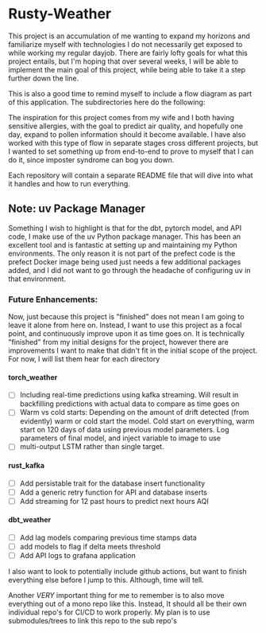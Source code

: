 # Rusty-Weather

This project is an accumulation of me wanting to expand my horizons and
familiarize myself with technologies I do not necessarily get exposed to while
working my regular dayjob. There are fairly lofty goals for what this project
entails, but I'm hoping that over several weeks, I will be able to implement the
main goal of this project, while being able to take it a step further down the
line.

This is also a good time to remind myself to include a flow diagram as part of
this application. The subdirectories here do the following:

The inspiration for this project comes from my wife and I both having sensitive
allergies, with the goal to predict air quality, and hopefully one day, expand
to pollen information should it become available. I have also worked with this
type of flow in separate stages cross different projects, but I wanted to set
something up from end-to-end to prove to myself that I can do it, since imposter
syndrome can bog you down.

Each repository will contain a separate README file that will dive into what it
handles and how to run everything.

## Note: uv Package Manager
Something I wish to highlight is that for the dbt, pytorch model, and API code,
I make use of the uv Python package manager. This has been an excellent tool and
is fantastic at setting up and maintaining my Python environments. The only
reason it is not part of the prefect code is the prefect Docker image being used
just needs a few additional packages added, and I did not want to go through the
headache of configuring uv in that environment.

### Future Enhancements:
Now, just because this project is "finished" does not mean I am going to leave
it alone from here on. Instead, I want to use this project as a focal point, and
continuously improve upon it as time goes on. It is technically "finished" from
my initial designs for the project, however there are improvements I want to
make that didn't fit in the initial scope of the project. For now, I will list
them hear for each directory

#### torch_weather
 - [ ] Including real-time predictions using kafka streaming. Will result in
   backfilling predictions with actual data to compare as time goes on
 - [ ] Warm vs cold starts: Depending on the amount of drift detected (from
   evidently) warm or cold start the model. Cold start on everything, warm start
   on 120 days of data using previous model parameters. Log parameters of final
   model, and inject variable to image to use
 - [ ] multi-output LSTM rather than single target.

 #### rust_kafka
- [ ] Add persistable trait for the database insert functionality
- [ ] Add a generic retry function for API and database inserts
- [ ] Add streaming for 12 past hours to predict next hours AQI

#### dbt_weather
- [ ] Add lag models comparing previous time stamps data
- [ ] add models to flag if delta meets threshold
- [ ] Add API logs to grafana application

I also want to look to potentially include github actions, but want to finish
everything else before I jump to this. Although, time will tell. 

Another *VERY* important thing for me to remember is to also move everything out
of a mono repo like this. Instead, It should all be their own individual repo's
for CI/CD to work properly. My plan is to use submodules/trees to link this repo
to the sub repo's
